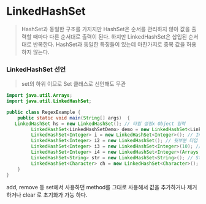 # LinkedHashSet
> HashSet과 동일한 구조를 가지지만 HashSet은 순서를 관리하지 않아 값을 출력할 때마다 다른 순서대로 출력이 된다.
> 하지만 LinkedHashSet은 삽입된 순서대로 반복한다.
> HashSet과 동일한 특징들이 있는데 마찬가지로 중복 값을 허용하지 않는다.

### LinkedHashSet 선언
> set의 하위 이므로 Set 클래스로 선언해도 무관


```java
import java.util.Arrays;
import java.util.LinkedHashSet;

public class RegexExample {
	public static void main(String[] args)  {
   LinkedHashSet hs = new LinkedHashSet(); // 타입 설정x Object 입력
		 LinkedHashSet<LinkedHashSetDemo> demo = new LinkedHashSet<LinkedHashSetDemo>(); // 클래스로 타입 설정
		 LinkedHashSet<Integer> i = new LinkedHashSet<Integer>(); // Integer 타입 선언
		 LinkedHashSet<Integer> i2 = new LinkedHashSet(); // 뒷부분 타입 선언 생략 가능
		 LinkedHashSet<Integer> i3 = new LinkedHashSet<Integer>(10); // 크기 10으로 선언
		 LinkedHashSet<Integer> i4 = new LinkedHashSet<Integer>(Arrays.asList(1, 2, 3, 4)); // 선언과 동시에 초기 값 설정
		 LinkedHashSet<String> str = new LinkedHashSet<String>(); // String 타입 선언
		 LinkedHashSet<Character> ch = new LinkedHashSet<Character>(); // Char 타입 선언
    }
}
```

add, remove 등 set에서 사용하던 method를 그대로 사용해서 값을 추가하거나 제거하거나
clear 로 초기화가 가능 하다.

